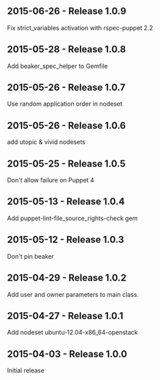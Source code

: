 ## 2015-06-26 - Release 1.0.9

Fix strict_variables activation with rspec-puppet 2.2

## 2015-05-28 - Release 1.0.8

Add beaker_spec_helper to Gemfile

## 2015-05-26 - Release 1.0.7

Use random application order in nodeset

## 2015-05-26 - Release 1.0.6

add utopic & vivid nodesets

## 2015-05-25 - Release 1.0.5

Don't allow failure on Puppet 4

## 2015-05-13 - Release 1.0.4

Add puppet-lint-file_source_rights-check gem

## 2015-05-12 - Release 1.0.3

Don't pin beaker

## 2015-04-29 - Release 1.0.2

Add user and owner parameters to main class.

## 2015-04-27 - Release 1.0.1

Add nodeset ubuntu-12.04-x86_64-openstack

## 2015-04-03 - Release 1.0.0

Initial release
